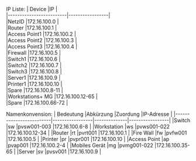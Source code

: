 
IP Liste:
| Device                  |IP               |  
|-------------------------|-----------------|  
|NetzID                   |172.16.100.0     |  
|Router                   |172.16.100.1     |  
|Access Point1            |172.16.100.2     |  
|Access Point2            |172.16.100.3     |  
|Access Point3            |172.16.100.4     |  
|Firewall                 |172.16.100.5     |  
|Switch1                  |172.16.100.6     |  
|Switch2                  |172.16.100.7     |  
|Switch3                  |172.16.100.8     |  
|Server1                  |172.16.100.9     |  
|Printer1                 |172.16.100.10    |  
|Spare                    |172.16.100.8-11  |  
|Workstations+ MG         |172.16.100.12-65 |  
|Spare                    |172.16.100.66-72 |  


Namenkonvension:
| Bedeutung               |Abkürzung        |Zuordung      |IP-Adresse       |
|-------------------------|-----------------|--------------|-----------------|
|Switch                   |sw               |pvsw001-003   |172.16.100.6-8   |
|Workstation              |ws               |pvws001-022   |172.16.100.12-34 |
|Router                   |rt               |pvrt001       |172.16.100.1     |
|Fire Wall                |fw               |pvfw001       |172.16.100.5     |
|Printer                  |pr               |pvpr001       |172.16.100.10    |
|Access Point             |ap               |pvap001       |172.16.100.2-4   |
|Mobiles Gerät            |mg               |pvmg001-022   |172.16.100.35-65 |
|Server                   |sv               |pvsv001       |172.16.100.9     |
